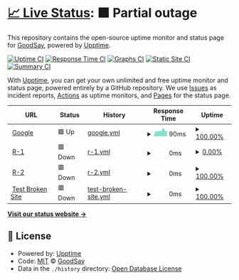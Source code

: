 # [📈 Live Status](https://GoodSay.github.io/t): <!--live status--> **🟧 Partial outage**

This repository contains the open-source uptime monitor and status page for [GoodSay](https://GoodSay.github.io/t), powered by [Upptime](https://github.com/upptime/upptime).

[![Uptime CI](https://github.com/GoodSay/t/workflows/Uptime%20CI/badge.svg)](https://github.com/GoodSay/t/actions?query=workflow%3A%22Uptime+CI%22)
[![Response Time CI](https://github.com/GoodSay/t/workflows/Response%20Time%20CI/badge.svg)](https://github.com/GoodSay/t/actions?query=workflow%3A%22Response+Time+CI%22)
[![Graphs CI](https://github.com/GoodSay/t/workflows/Graphs%20CI/badge.svg)](https://github.com/GoodSay/t/actions?query=workflow%3A%22Graphs+CI%22)
[![Static Site CI](https://github.com/GoodSay/t/workflows/Static%20Site%20CI/badge.svg)](https://github.com/GoodSay/t/actions?query=workflow%3A%22Static+Site+CI%22)
[![Summary CI](https://github.com/GoodSay/t/workflows/Summary%20CI/badge.svg)](https://github.com/GoodSay/t/actions?query=workflow%3A%22Summary+CI%22)

With [Upptime](https://upptime.js.org), you can get your own unlimited and free uptime monitor and status page, powered entirely by a GitHub repository. We use [Issues](https://github.com/GoodSay/t/issues) as incident reports, [Actions](https://github.com/GoodSay/t/actions) as uptime monitors, and [Pages](https://GoodSay.github.io/t) for the status page.

<!--start: status pages-->
<!-- This summary is generated by Upptime (https://github.com/upptime/upptime) -->
<!-- Do not edit this manually, your changes will be overwritten -->
<!-- prettier-ignore -->
| URL | Status | History | Response Time | Uptime |
| --- | ------ | ------- | ------------- | ------ |
| <img alt="" src="https://icons.duckduckgo.com/ip3/www.google.com.ico" height="13"> [Google](https://www.google.com) | 🟩 Up | [google.yml](https://github.com/GoodSay/t/commits/HEAD/history/google.yml) | <details><summary><img alt="Response time graph" src="./graphs/google/response-time-week.png" height="20"> 90ms</summary><br><a href="https://GoodSay.github.io/t/history/google"><img alt="Response time 112" src="https://img.shields.io/endpoint?url=https%3A%2F%2Fraw.githubusercontent.com%2FGoodSay%2Ft%2FHEAD%2Fapi%2Fgoogle%2Fresponse-time.json"></a><br><a href="https://GoodSay.github.io/t/history/google"><img alt="24-hour response time 79" src="https://img.shields.io/endpoint?url=https%3A%2F%2Fraw.githubusercontent.com%2FGoodSay%2Ft%2FHEAD%2Fapi%2Fgoogle%2Fresponse-time-day.json"></a><br><a href="https://GoodSay.github.io/t/history/google"><img alt="7-day response time 90" src="https://img.shields.io/endpoint?url=https%3A%2F%2Fraw.githubusercontent.com%2FGoodSay%2Ft%2FHEAD%2Fapi%2Fgoogle%2Fresponse-time-week.json"></a><br><a href="https://GoodSay.github.io/t/history/google"><img alt="30-day response time 101" src="https://img.shields.io/endpoint?url=https%3A%2F%2Fraw.githubusercontent.com%2FGoodSay%2Ft%2FHEAD%2Fapi%2Fgoogle%2Fresponse-time-month.json"></a><br><a href="https://GoodSay.github.io/t/history/google"><img alt="1-year response time 111" src="https://img.shields.io/endpoint?url=https%3A%2F%2Fraw.githubusercontent.com%2FGoodSay%2Ft%2FHEAD%2Fapi%2Fgoogle%2Fresponse-time-year.json"></a></details> | <details><summary><a href="https://GoodSay.github.io/t/history/google">100.00%</a></summary><a href="https://GoodSay.github.io/t/history/google"><img alt="All-time uptime 99.99%" src="https://img.shields.io/endpoint?url=https%3A%2F%2Fraw.githubusercontent.com%2FGoodSay%2Ft%2FHEAD%2Fapi%2Fgoogle%2Fuptime.json"></a><br><a href="https://GoodSay.github.io/t/history/google"><img alt="24-hour uptime 100.00%" src="https://img.shields.io/endpoint?url=https%3A%2F%2Fraw.githubusercontent.com%2FGoodSay%2Ft%2FHEAD%2Fapi%2Fgoogle%2Fuptime-day.json"></a><br><a href="https://GoodSay.github.io/t/history/google"><img alt="7-day uptime 100.00%" src="https://img.shields.io/endpoint?url=https%3A%2F%2Fraw.githubusercontent.com%2FGoodSay%2Ft%2FHEAD%2Fapi%2Fgoogle%2Fuptime-week.json"></a><br><a href="https://GoodSay.github.io/t/history/google"><img alt="30-day uptime 99.96%" src="https://img.shields.io/endpoint?url=https%3A%2F%2Fraw.githubusercontent.com%2FGoodSay%2Ft%2FHEAD%2Fapi%2Fgoogle%2Fuptime-month.json"></a><br><a href="https://GoodSay.github.io/t/history/google"><img alt="1-year uptime 99.99%" src="https://img.shields.io/endpoint?url=https%3A%2F%2Fraw.githubusercontent.com%2FGoodSay%2Ft%2FHEAD%2Fapi%2Fgoogle%2Fuptime-year.json"></a></details>
| <img alt="" src="https://icons.duckduckgo.com/ip3/5000.ico" height="13"> [R-1](51.210.128.134:5000/api/health) | 🟥 Down | [r-1.yml](https://github.com/GoodSay/t/commits/HEAD/history/r-1.yml) | <details><summary><img alt="Response time graph" src="./graphs/r-1/response-time-week.png" height="20"> 0ms</summary><br><a href="https://GoodSay.github.io/t/history/r-1"><img alt="Response time 0" src="https://img.shields.io/endpoint?url=https%3A%2F%2Fraw.githubusercontent.com%2FGoodSay%2Ft%2FHEAD%2Fapi%2Fr-1%2Fresponse-time.json"></a><br><a href="https://GoodSay.github.io/t/history/r-1"><img alt="24-hour response time 0" src="https://img.shields.io/endpoint?url=https%3A%2F%2Fraw.githubusercontent.com%2FGoodSay%2Ft%2FHEAD%2Fapi%2Fr-1%2Fresponse-time-day.json"></a><br><a href="https://GoodSay.github.io/t/history/r-1"><img alt="7-day response time 0" src="https://img.shields.io/endpoint?url=https%3A%2F%2Fraw.githubusercontent.com%2FGoodSay%2Ft%2FHEAD%2Fapi%2Fr-1%2Fresponse-time-week.json"></a><br><a href="https://GoodSay.github.io/t/history/r-1"><img alt="30-day response time 0" src="https://img.shields.io/endpoint?url=https%3A%2F%2Fraw.githubusercontent.com%2FGoodSay%2Ft%2FHEAD%2Fapi%2Fr-1%2Fresponse-time-month.json"></a><br><a href="https://GoodSay.github.io/t/history/r-1"><img alt="1-year response time 0" src="https://img.shields.io/endpoint?url=https%3A%2F%2Fraw.githubusercontent.com%2FGoodSay%2Ft%2FHEAD%2Fapi%2Fr-1%2Fresponse-time-year.json"></a></details> | <details><summary><a href="https://GoodSay.github.io/t/history/r-1">0.00%</a></summary><a href="https://GoodSay.github.io/t/history/r-1"><img alt="All-time uptime 0.02%" src="https://img.shields.io/endpoint?url=https%3A%2F%2Fraw.githubusercontent.com%2FGoodSay%2Ft%2FHEAD%2Fapi%2Fr-1%2Fuptime.json"></a><br><a href="https://GoodSay.github.io/t/history/r-1"><img alt="24-hour uptime 0.00%" src="https://img.shields.io/endpoint?url=https%3A%2F%2Fraw.githubusercontent.com%2FGoodSay%2Ft%2FHEAD%2Fapi%2Fr-1%2Fuptime-day.json"></a><br><a href="https://GoodSay.github.io/t/history/r-1"><img alt="7-day uptime 0.00%" src="https://img.shields.io/endpoint?url=https%3A%2F%2Fraw.githubusercontent.com%2FGoodSay%2Ft%2FHEAD%2Fapi%2Fr-1%2Fuptime-week.json"></a><br><a href="https://GoodSay.github.io/t/history/r-1"><img alt="30-day uptime 1.38%" src="https://img.shields.io/endpoint?url=https%3A%2F%2Fraw.githubusercontent.com%2FGoodSay%2Ft%2FHEAD%2Fapi%2Fr-1%2Fuptime-month.json"></a><br><a href="https://GoodSay.github.io/t/history/r-1"><img alt="1-year uptime 0.00%" src="https://img.shields.io/endpoint?url=https%3A%2F%2Fraw.githubusercontent.com%2FGoodSay%2Ft%2FHEAD%2Fapi%2Fr-1%2Fuptime-year.json"></a></details>
| <img alt="" src="https://icons.duckduckgo.com/ip3/5005.ico" height="13"> [R-2](51.210.128.134:5005/api/health) | 🟥 Down | [r-2.yml](https://github.com/GoodSay/t/commits/HEAD/history/r-2.yml) | <details><summary><img alt="Response time graph" src="./graphs/r-2/response-time-week.png" height="20"> 0ms</summary><br><a href="https://GoodSay.github.io/t/history/r-2"><img alt="Response time 0" src="https://img.shields.io/endpoint?url=https%3A%2F%2Fraw.githubusercontent.com%2FGoodSay%2Ft%2FHEAD%2Fapi%2Fr-2%2Fresponse-time.json"></a><br><a href="https://GoodSay.github.io/t/history/r-2"><img alt="24-hour response time 0" src="https://img.shields.io/endpoint?url=https%3A%2F%2Fraw.githubusercontent.com%2FGoodSay%2Ft%2FHEAD%2Fapi%2Fr-2%2Fresponse-time-day.json"></a><br><a href="https://GoodSay.github.io/t/history/r-2"><img alt="7-day response time 0" src="https://img.shields.io/endpoint?url=https%3A%2F%2Fraw.githubusercontent.com%2FGoodSay%2Ft%2FHEAD%2Fapi%2Fr-2%2Fresponse-time-week.json"></a><br><a href="https://GoodSay.github.io/t/history/r-2"><img alt="30-day response time 0" src="https://img.shields.io/endpoint?url=https%3A%2F%2Fraw.githubusercontent.com%2FGoodSay%2Ft%2FHEAD%2Fapi%2Fr-2%2Fresponse-time-month.json"></a><br><a href="https://GoodSay.github.io/t/history/r-2"><img alt="1-year response time 0" src="https://img.shields.io/endpoint?url=https%3A%2F%2Fraw.githubusercontent.com%2FGoodSay%2Ft%2FHEAD%2Fapi%2Fr-2%2Fresponse-time-year.json"></a></details> | <details><summary><a href="https://GoodSay.github.io/t/history/r-2">100.00%</a></summary><a href="https://GoodSay.github.io/t/history/r-2"><img alt="All-time uptime 100.00%" src="https://img.shields.io/endpoint?url=https%3A%2F%2Fraw.githubusercontent.com%2FGoodSay%2Ft%2FHEAD%2Fapi%2Fr-2%2Fuptime.json"></a><br><a href="https://GoodSay.github.io/t/history/r-2"><img alt="24-hour uptime 100.00%" src="https://img.shields.io/endpoint?url=https%3A%2F%2Fraw.githubusercontent.com%2FGoodSay%2Ft%2FHEAD%2Fapi%2Fr-2%2Fuptime-day.json"></a><br><a href="https://GoodSay.github.io/t/history/r-2"><img alt="7-day uptime 100.00%" src="https://img.shields.io/endpoint?url=https%3A%2F%2Fraw.githubusercontent.com%2FGoodSay%2Ft%2FHEAD%2Fapi%2Fr-2%2Fuptime-week.json"></a><br><a href="https://GoodSay.github.io/t/history/r-2"><img alt="30-day uptime 100.00%" src="https://img.shields.io/endpoint?url=https%3A%2F%2Fraw.githubusercontent.com%2FGoodSay%2Ft%2FHEAD%2Fapi%2Fr-2%2Fuptime-month.json"></a><br><a href="https://GoodSay.github.io/t/history/r-2"><img alt="1-year uptime 100.00%" src="https://img.shields.io/endpoint?url=https%3A%2F%2Fraw.githubusercontent.com%2FGoodSay%2Ft%2FHEAD%2Fapi%2Fr-2%2Fuptime-year.json"></a></details>
| <img alt="" src="https://icons.duckduckgo.com/ip3/thissitedoesnotexist.koj.co.ico" height="13"> [Test Broken Site](https://thissitedoesnotexist.koj.co) | 🟥 Down | [test-broken-site.yml](https://github.com/GoodSay/t/commits/HEAD/history/test-broken-site.yml) | <details><summary><img alt="Response time graph" src="./graphs/test-broken-site/response-time-week.png" height="20"> 0ms</summary><br><a href="https://GoodSay.github.io/t/history/test-broken-site"><img alt="Response time 0" src="https://img.shields.io/endpoint?url=https%3A%2F%2Fraw.githubusercontent.com%2FGoodSay%2Ft%2FHEAD%2Fapi%2Ftest-broken-site%2Fresponse-time.json"></a><br><a href="https://GoodSay.github.io/t/history/test-broken-site"><img alt="24-hour response time 0" src="https://img.shields.io/endpoint?url=https%3A%2F%2Fraw.githubusercontent.com%2FGoodSay%2Ft%2FHEAD%2Fapi%2Ftest-broken-site%2Fresponse-time-day.json"></a><br><a href="https://GoodSay.github.io/t/history/test-broken-site"><img alt="7-day response time 0" src="https://img.shields.io/endpoint?url=https%3A%2F%2Fraw.githubusercontent.com%2FGoodSay%2Ft%2FHEAD%2Fapi%2Ftest-broken-site%2Fresponse-time-week.json"></a><br><a href="https://GoodSay.github.io/t/history/test-broken-site"><img alt="30-day response time 0" src="https://img.shields.io/endpoint?url=https%3A%2F%2Fraw.githubusercontent.com%2FGoodSay%2Ft%2FHEAD%2Fapi%2Ftest-broken-site%2Fresponse-time-month.json"></a><br><a href="https://GoodSay.github.io/t/history/test-broken-site"><img alt="1-year response time 0" src="https://img.shields.io/endpoint?url=https%3A%2F%2Fraw.githubusercontent.com%2FGoodSay%2Ft%2FHEAD%2Fapi%2Ftest-broken-site%2Fresponse-time-year.json"></a></details> | <details><summary><a href="https://GoodSay.github.io/t/history/test-broken-site">100.00%</a></summary><a href="https://GoodSay.github.io/t/history/test-broken-site"><img alt="All-time uptime 100.00%" src="https://img.shields.io/endpoint?url=https%3A%2F%2Fraw.githubusercontent.com%2FGoodSay%2Ft%2FHEAD%2Fapi%2Ftest-broken-site%2Fuptime.json"></a><br><a href="https://GoodSay.github.io/t/history/test-broken-site"><img alt="24-hour uptime 100.00%" src="https://img.shields.io/endpoint?url=https%3A%2F%2Fraw.githubusercontent.com%2FGoodSay%2Ft%2FHEAD%2Fapi%2Ftest-broken-site%2Fuptime-day.json"></a><br><a href="https://GoodSay.github.io/t/history/test-broken-site"><img alt="7-day uptime 100.00%" src="https://img.shields.io/endpoint?url=https%3A%2F%2Fraw.githubusercontent.com%2FGoodSay%2Ft%2FHEAD%2Fapi%2Ftest-broken-site%2Fuptime-week.json"></a><br><a href="https://GoodSay.github.io/t/history/test-broken-site"><img alt="30-day uptime 100.00%" src="https://img.shields.io/endpoint?url=https%3A%2F%2Fraw.githubusercontent.com%2FGoodSay%2Ft%2FHEAD%2Fapi%2Ftest-broken-site%2Fuptime-month.json"></a><br><a href="https://GoodSay.github.io/t/history/test-broken-site"><img alt="1-year uptime 100.00%" src="https://img.shields.io/endpoint?url=https%3A%2F%2Fraw.githubusercontent.com%2FGoodSay%2Ft%2FHEAD%2Fapi%2Ftest-broken-site%2Fuptime-year.json"></a></details>

<!--end: status pages-->

[**Visit our status website →**](https://GoodSay.github.io/t)

## 📄 License

- Powered by: [Upptime](https://github.com/upptime/upptime)
- Code: [MIT](./LICENSE) © [GoodSay](https://GoodSay.github.io/t)
- Data in the `./history` directory: [Open Database License](https://opendatacommons.org/licenses/odbl/1-0/)
